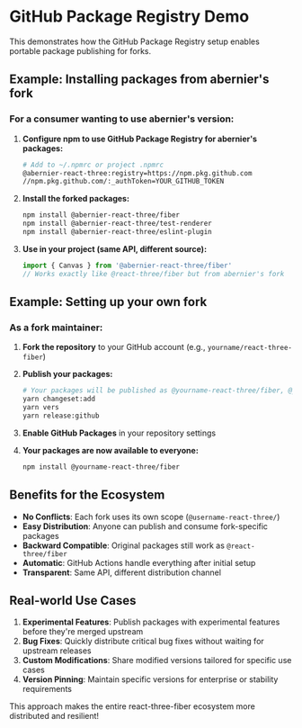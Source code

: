 # GitHub Package Registry Demo

This demonstrates how the GitHub Package Registry setup enables portable package publishing for forks.

## Example: Installing packages from abernier's fork

### For a consumer wanting to use abernier's version:

1. **Configure npm to use GitHub Package Registry for abernier's packages:**

   ```bash
   # Add to ~/.npmrc or project .npmrc
   @abernier-react-three:registry=https://npm.pkg.github.com
   //npm.pkg.github.com/:_authToken=YOUR_GITHUB_TOKEN
   ```

2. **Install the forked packages:**

   ```bash
   npm install @abernier-react-three/fiber
   npm install @abernier-react-three/test-renderer
   npm install @abernier-react-three/eslint-plugin
   ```

3. **Use in your project (same API, different source):**
   ```jsx
   import { Canvas } from '@abernier-react-three/fiber'
   // Works exactly like @react-three/fiber but from abernier's fork
   ```

## Example: Setting up your own fork

### As a fork maintainer:

1. **Fork the repository** to your GitHub account (e.g., `yourname/react-three-fiber`)

2. **Publish your packages:**

   ```bash
   # Your packages will be published as @yourname-react-three/fiber, @yourname-react-three/test-renderer, etc.
   yarn changeset:add
   yarn vers
   yarn release:github
   ```

3. **Enable GitHub Packages** in your repository settings

4. **Your packages are now available to everyone:**
   ```bash
   npm install @yourname-react-three/fiber
   ```

## Benefits for the Ecosystem

- **No Conflicts**: Each fork uses its own scope (`@username-react-three/`)
- **Easy Distribution**: Anyone can publish and consume fork-specific packages
- **Backward Compatible**: Original packages still work as `@react-three/fiber`
- **Automatic**: GitHub Actions handle everything after initial setup
- **Transparent**: Same API, different distribution channel

## Real-world Use Cases

1. **Experimental Features**: Publish packages with experimental features before they're merged upstream
2. **Bug Fixes**: Quickly distribute critical bug fixes without waiting for upstream releases
3. **Custom Modifications**: Share modified versions tailored for specific use cases
4. **Version Pinning**: Maintain specific versions for enterprise or stability requirements

This approach makes the entire react-three-fiber ecosystem more distributed and resilient!
